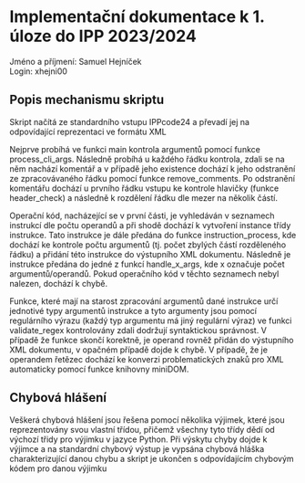 # Implementační dokumentace k 1. úloze do IPP 2023/2024

<p>Jméno a příjmení: Samuel Hejníček<br>
Login: xhejni00</p>

## Popis mechanismu skriptu
<p>Skript načítá ze standardního vstupu IPPcode24 a převadí jej na odpovídající reprezentaci ve formátu XML<br></p>
<p>Nejprve probíhá ve funkci main kontrola argumentů pomocí funkce process_cli_args. Následně probíhá u každého řádku kontrola, zdali se na něm nachází komentář a v případě jeho existence dochází k jeho odstranění ze zpracovávaného řádku pomocí funkce remove_comments. Po odstranění komentářu dochází u prvního řádku vstupu ke kontrole hlavičky (funkce header_check) a následně k rozdělení řádku dle mezer na několik částí.<br></p>

<p>Operační kód, nacházející se v první části, je vyhledáván v seznamech instrukcí dle počtu operandů a při shodě dochází k vytvoření instance třídy instrukce. Tato instrukce je dále předána do funkce instruction_process, kde dochází ke kontrole počtu argumentů (tj. počet zbylých částí rozděleného řádku) a přidání této instrukce do výstupního XML dokumentu. Následně je instrukce předána do jedné z funkcí handle_x_args, kde x označuje počet argumentů/operandů. Pokud operačního kód v těchto seznamech nebyl nalezen, dochází k chybě.<br></p>

<p>Funkce, které mají na starost zpracování argumentů dané instrukce určí jednotivé typy argumentů instrukce a tyto argumenty jsou pomocí regulárního výrazu (každý typ argumentu má jiný regulární výraz) ve funkci validate_regex kontrolovány zdali dodržují syntaktickou správnost. V případě že funkce skončí korektně, je operand rovněž přidán do výstupního XML dokumentu, v opačném případě dojde k chybě. V případě, že je operandem řetězec dochází ke konverzi problematických znaků pro XML automaticky pomocí funkce knihovny miniDOM.<br></p>

## Chybová hlášení
<p>Veškerá chybová hlášení jsou řešena pomocí několika výjimek, které jsou reprezentovány svou vlastní třídou, přičemž všechny tyto třídy dědí od výchozí třidy pro výjimku v jazyce Python. Při výskytu chyby dojde k výjimce a na standardní chybový výstup je vypsána chybová hláška charakterizující danou chybu a skript je ukončen s odpovídajícím chybovým kódem pro danou výjimku<br></p>